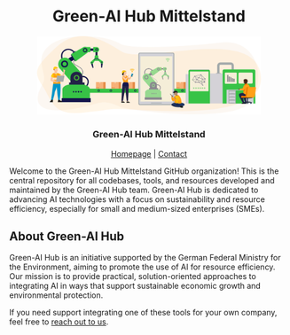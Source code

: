 <div align="center">
  <h1 align="center">Green-AI Hub Mittelstand</h1>

  <p align="center">
    <a href="https://www.green-ai-hub.de">
    <img src="images/green-ai-hub-keyvisual.svg" alt="Logo" width="80%">
  </a>
    <br />
    <h3 align="center"><strong>Green-AI Hub Mittelstand</strong></h3>
    <a href="https://www.green-ai-hub.de"><u>Homepage</u></a> 
    | 
    <a href="https://www.green-ai-hub.de/kontakt"><u>Contact</u></a>
  
   
  </p>
</div>

Welcome to the Green-AI Hub Mittelstand GitHub organization! This is the central repository for all codebases, tools, and resources developed and maintained by the Green-AI Hub team. Green-AI Hub is dedicated to advancing AI technologies with a focus on sustainability and resource efficiency, especially for small and medium-sized enterprises (SMEs).

## About Green-AI Hub

Green-AI Hub is an initiative supported by the German Federal Ministry for the Environment, aiming to promote the use of AI for resource efficiency. Our mission is to provide practical, solution-oriented approaches to integrating AI in ways that support sustainable economic growth and environmental protection.

If you need support integrating one of these tools for your own company, feel free to <a href="mailto:info@green-ai-hub.de">reach out to us</a>.
